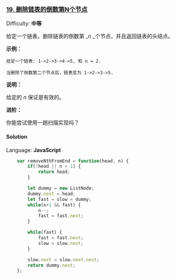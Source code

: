 ### [19\. 删除链表的倒数第N个节点](https://leetcode-cn.com/problems/remove-nth-node-from-end-of-list/)

Difficulty: **中等**


给定一个链表，删除链表的倒数第 _n _个节点，并且返回链表的头结点。

**示例：**

```
给定一个链表: 1->2->3->4->5, 和 n = 2.

当删除了倒数第二个节点后，链表变为 1->2->3->5.
```

**说明：**

给定的 _n_ 保证是有效的。

**进阶：**

你能尝试使用一趟扫描实现吗？


#### Solution

Language: **JavaScript**

```JavaScript
    var removeNthFromEnd = function(head, n) {
        if(!head || n < 1) {
            return head;
        }

        let dummy = new ListNode;
        dummy.next = head;
        let fast = slow = dummy;
        while(n+1 && fast) {
            n--;
            fast = fast.next;
        }

        while(fast) {
            fast = fast.next;
            slow = slow.next;
        }

        slow.next = slow.next.next;
        return dummy.next;
    };
```